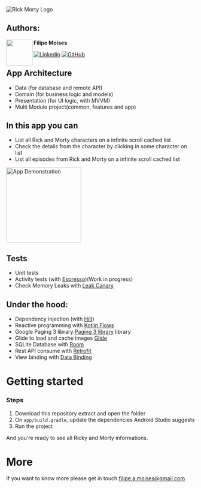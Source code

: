  <img src="https://upload.wikimedia.org/wikipedia/commons/b/b1/Rick_and_Morty.svg" alt="Rick Morty Logo"/>
 
 
## Authors:

<a href="https://www.instagram.com/filipemoises_/" target="_blank">
  <img src="https://s.gravatar.com/avatar/fdbb8498a65449571683981c1efc1dff?s=400" width="70" align="left">
</a>

**Filipe Moises**

  [![Linkedin](https://img.shields.io/badge/-linkedin-0A66C2?logo=linkedin&style=for-the-badge&logoColor=white)](https://www.linkedin.com/in/filipe-moises-18393378/)
  [![GitHub](https://img.shields.io/badge/-github-E4405F?&logo=github&message=github&style=for-the-badge&logoColor=white&label=filipeamoises)](https://github.com/filipeamoises)


## App Architecture
- Data (for database and remote API)
- Domain (for business logic and models)
- Presentation (for UI logic, with MVVM)
- Multi Module project(common, features and app)


 
## In this app you can
- List all Rick and Morty characters on a infinite scroll cached list 
- Check the details from the character by clicking in some character on list
- List all episodes from Rick and Morty on a infinite scroll cached list

 <img src="images/rickymortyapp.gif" alt="App Demonstration" width="200"/>


## Tests
- Unit tests
- Activity tests (with [Espresso](https://google.github.io/android-testing-support-library/docs/espresso/))(Work in progress)
- Check Memory Leaks with [Leak Canary](https://square.github.io/leakcanary/)

## Under the hood:
- Dependency injection (with [Hilt](http://google.github.io/hilt/))
- Reactive programming with [Kotlin Flows](https://kotlinlang.org/docs/reference/coroutines/flow.html)
- Google Paging 3 library [Paging 3 library](https://developer.android.com/topic/libraries/architecture/paging/v3-overview?) library
- Glide to load and cache images [Glide](https://github.com/bumptech/glide)
- SQLite Database with [Room](https://developer.android.com/jetpack/androidx/releases/room)
- Rest API consume with [Retrofit](https://square.github.io/retrofit/)
- View binding with [Data Binding](https://developer.android.com/topic/libraries/data-binding)


# Getting started

### Steps 
1. Download this repository extract and open the folder
2. On `app/build.gradle`, update the dependencies Android Studio suggests
3. Run the project 

And you're ready to see all Ricky and Morty informations.


# More
If you want to know more please get in touch filipe.a.moises@gmail.com
